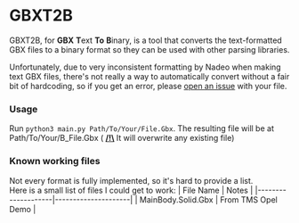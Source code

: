 # GBXT2B
GBXT2B, for **GBX** **T**ext **To** **B**inary, is a tool that converts the text-formatted GBX files to a binary format so they can be used with other parsing libraries.

Unfortunately, due to very inconsistent formatting by Nadeo when making text GBX files, there's not really a way to automatically convert without a fair bit of hardcoding, so if you get an error, please [open an issue](https://github.com/LinUwUxCat/GBXT2B/issues/new/choose) with your file.
### Usage
Run `python3 main.py Path/To/Your/File.Gbx`. The resulting file will be at Path/To/Your/B_File.Gbx ( <ins>**/!\\**</ins> It will overwrite any existing file)
### Known working files
Not every format is fully implemented, so it's hard to provide a list.\
Here is a small list of files I could get to work:
|      File Name     |        Notes        |
|--------------------|---------------------|
| MainBody.Solid.Gbx | From TMS Opel Demo  |